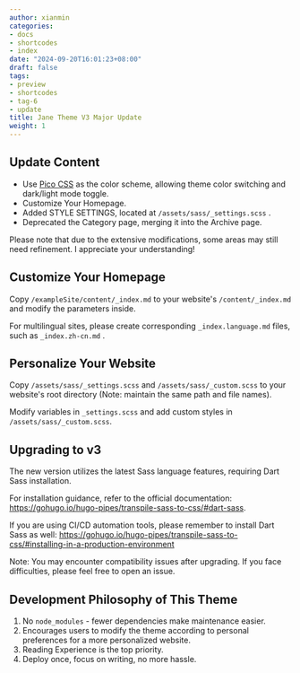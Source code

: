 ```yaml
---
author: xianmin
categories:
- docs
- shortcodes
- index
date: "2024-09-20T16:01:23+08:00"
draft: false
tags:
- preview
- shortcodes
- tag-6
- update
title: Jane Theme V3 Major Update
weight: 1
---
```


## Update Content
- Use [Pico CSS](https://picocss.com/) as the color scheme, allowing theme color switching and dark/light mode toggle.
- Customize Your Homepage.
- Added STYLE SETTINGS, located at `/assets/sass/_settings.scss` .
- Deprecated the Category page, merging it into the Archive page.

Please note that due to the extensive modifications, some areas may still need refinement. I appreciate your understanding!

<!--more-->

## Customize Your Homepage
Copy `/exampleSite/content/_index.md` to your website's `/content/_index.md` and modify the parameters inside.

For multilingual sites, please create corresponding `_index.language.md` files, such as `_index.zh-cn.md` .

## Personalize Your Website
Copy `/assets/sass/_settings.scss` and `/assets/sass/_custom.scss` to your website's root directory (Note: maintain the same path and file names).

Modify variables in `_settings.scss` and add custom styles in `/assets/sass/_custom.scss`.

## Upgrading to v3
The new version utilizes the latest Sass language features, requiring Dart Sass installation.

For installation guidance, refer to the official documentation: https://gohugo.io/hugo-pipes/transpile-sass-to-css/#dart-sass.

If you are using CI/CD automation tools, please remember to install Dart Sass as well: https://gohugo.io/hugo-pipes/transpile-sass-to-css/#installing-in-a-production-environment

Note: You may encounter compatibility issues after upgrading. If you face difficulties, please feel free to open an issue.

## Development Philosophy of This Theme
1. No `node_modules` - fewer dependencies make maintenance easier.
2. Encourages users to modify the theme according to personal preferences for a more personalized website.
3. Reading Experience is the top priority.
4. Deploy once, focus on writing, no more hassle.
